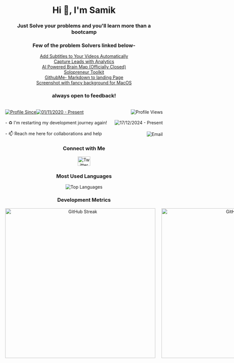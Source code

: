 
  
<h1 align="center" > Hi 👋, I'm Samik </h1>

<div align="center">

<h3 align="center"><strong>Just Solve your problems and you'll learn more than a bootcamp</strong></h3>
<h3 align="center"><strong>Few of the problem Solvers linked below-</strong></h3>

<p align="center">
  <a href="https://subclip.app" target="_blank">Add Subtitles to Your Videos Automatically</a> <br>
  <a href="https://grablink.xyz" target="_blank">Capture Leads with Analytics</a> <br>
  <a href="https://mapyourideas.com" target="_blank">AI Powered Brain Map (Officially Closed)</a> <br>
  <a href="https://prosamik.com" target="_blank">Solopreneur Toolkit</a> <br> 
  <a href="https://githubme.com" target="_blank">GithubMe- Markdown to landing Page</a> <br>
  <a href="https://githubme.com/prosamik/freescreenshot" target="_blank">Screenshot with fancy background for MacOS</a> <br>
  
<h3 align="center"><strong> always open to feedback! </strong></h3>
</p>


</div>

<br>

<div style="display: flex; width: 100%; align-items: center;"><a href="https://x.com/proSamik"><img src="https://img.shields.io/badge/Profile%20Since-red" alt="Profile Since" /></a><a href="https://x.com/proSamik"><img src="https://img.shields.io/badge/01--Nov--2020-grey" alt="01/11/2020 - Present" /></a><a href="https://x.com/proSamik" style="margin-left: auto;"><img src="https://komarev.com/ghpvc/?username=proSamik&label=Profile%20views&color=2363F7&style=flat" alt="Profile Views" align="right" /></a></div>

<br>

<div style="display: flex; width: 100%; align-items: center;">- ♻️ I'm restarting my development journey again!<a href="https://x.com/proSamik" style="margin-left: auto;"><img src="https://img.shields.io/badge/17--Dec--2024-Present-red" alt="17/12/2024 - Present" align="right"/></a></div>

<br>

<div style="display: flex; width: 100%; align-items: center;">- 📫 Reach me here for collaborations and help<a href="mailto:samik@prosamik.com" style="margin-left: auto;"><img src="https://img.shields.io/badge/samik@prosamik.com-red" alt="Email" align="right"/></a></div>



<div align="center">

<h3>Connect with Me</h3> 

<p>
  <a href="https://x.com/proSamik" target="_blank">
    <img src="https://raw.githubusercontent.com/rahuldkjain/github-profile-readme-generator/master/src/images/icons/Social/twitter.svg" alt="Twitter" height="30" width="40" />
  </a>
</p>

</div>

<div align="center">
<h3> Most Used Languages </h3> 
<img src="https://github-readme-stats.vercel.app/api/top-langs?username=proSamik&theme=react&show_icons=true&locale=en&layout=compact" alt="Top Languages" />
</div>


<div align="center">
    <h3>Development Metrics</h3>
    <div style="display: flex; gap: 20px;">
        <img width="480" src="https://nirzak-streak-stats.vercel.app?user=proSamik&theme=dark&border_radius=5&date_format=j%20M%5B%20Y%5D" alt="GitHub Streak" />
        <img width="480" src="https://github-readme-stats.vercel.app/api?username=proSamik&theme=react&show_icons=true" alt="GitHub Stats" />
    </div>
</div>

<!-- 
<h3 align="center">Profile Data</h3>

<table>
<tr>
<th>Streak</th>
<th>GitHub Stats</th>
</tr>
<tr>
<td><img src="https://github-readme-streak-stats.herokuapp.com/?user=proSamik&theme=react" alt="GitHub Streak" /></td>
<td><img src="https://github-readme-stats.vercel.app/api?username=proSamik&theme=react&show_icons=true" alt="GitHub Stats" /></td>
</tr>
</table>

-->


<!-- Trophy Section (Optional, Uncomment to Use)
<div align="center">
  <a href="https://github.com/ryo-ma/github-profile-trophy" title="Go to Source">
    <img width=100% src="https://github-profile-trophy.vercel.app/?username=proSamik&theme=onedark&column=7" alt="GitHub Trophy" />
  </a>
</div>
-->

